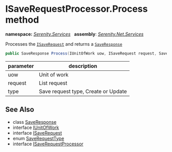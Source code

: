 # ISaveRequestProcessor.Process method
**namespace:** *[Serenity.Services](../../README.md#serenity.services-namespace)*   **assembly**: *[Serenity.Net.Services](../../README.md)*

Processes the [`ISaveRequest`](../ISaveRequest.md) and returns a [`SaveResponse`](../SaveResponse.md)

```csharp
public SaveResponse Process(IUnitOfWork uow, ISaveRequest request, SaveRequestType type)
```

| parameter | description |
| --- | --- |
| uow | Unit of work |
| request | List request |
| type | Save request type, Create or Update |

## See Also

* class [SaveResponse](../SaveResponse.md)
* interface [IUnitOfWork](../Serenity.Net.Data/../../Serenity.Data/IUnitOfWork.md)
* interface [ISaveRequest](../ISaveRequest.md)
* enum [SaveRequestType](../SaveRequestType.md)
* interface [ISaveRequestProcessor](../ISaveRequestProcessor.md)